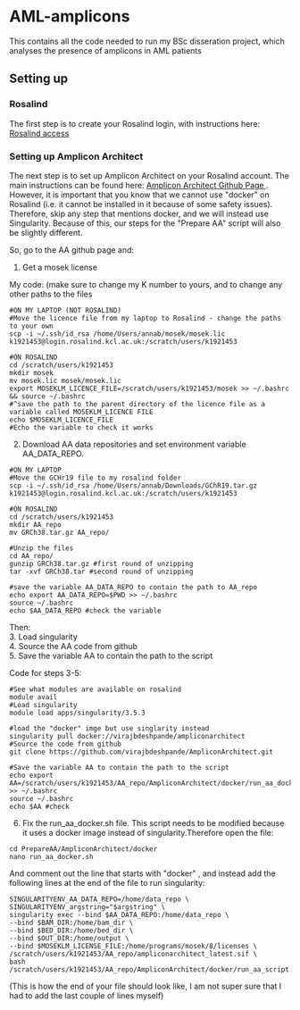 # AML-amplicons
This contains all the code needed to run my BSc disseration project, which analyses the presence of amplicons in AML patients

## Setting up
### Rosalind
The first step is to create your Rosalind login, with instructions here: <a href="https://rosalind.kcl.ac.uk/hpc/access/"> Rosalind access </a>

### Setting up Amplicon Architect
The next step is to set up Amplicon Architect on your Rosalind account. The main instructions can be found here: <a href="https://github.com/virajbdeshpande/AmpliconArchitect"> Amplicon Architect Github Page </a> . However, it is important that you know that we cannot use "docker" on Rosalind (i.e. it cannot be installed in it because of some safety issues). Therefore, skip any step that mentions docker, and we will instead use Singularity. Because of this, our steps for the "Prepare AA" script will also be slightly different. 

So, go to the AA github page and:
1. Get a mosek license

My code:
(make sure to change my K number to yours, and to change any other paths to the files
```shell
#ON MY LAPTOP (NOT ROSALIND)
#Move the licence file from my laptop to Rosalind - change the paths to your own
scp -i ~/.ssh/id_rsa /home/Users/annab/mosek/mosek.lic k1921453@login.rosalind.kcl.ac.uk:/scratch/users/k1921453

#ON ROSALIND
cd /scratch/users/k1921453
mkdir mosek
mv mosek.lic mosek/mosek.lic
export MOSEKLM_LICENCE_FILE=/scratch/users/k1921453/mosek >> ~/.bashrc && source ~/.bashrc 
#^save the path to the parent directory of the licence file as a variable called MOSEKLM_LICENCE FILE
echo $MOSEKLM_LICENCE_FILE
#Echo the variable to check it works
```

2. Download AA data repositories and set environment variable AA_DATA_REPO.
```shell
#ON MY LAPTOP
#Move the GCHr19 file to my rosalind folder
scp -i ~/.ssh/id_rsa /home/Users/annab/Downloads/GChR19.tar.gz k1921453@login.rosalind.kcl.ac.uk:/scratch/users/k1921453

#ON ROSALIND
cd /scratch/users/k1921453
mkdir AA_repo
mv GRCh38.tar.gz AA_repo/

#Unzip the files
cd AA_repo/
gunzip GRCh38.tar.gz #first round of unzipping
tar -xvf GRCh38.tar #second round of unzipping

#save the variable AA_DATA_REPO to contain the path to AA_repo
echo export AA_DATA_REPO=$PWD >> ~/.bashrc
source ~/.bashrc
echo $AA_DATA_REPO #check the variable
```

Then: <br>
3. Load singularity  <br>
4. Source the AA code from github  <br>
5. Save the variable AA to contain the path to the script  <br>

Code for steps 3-5:
```shell
#See what modules are available on rosalind
module avail
#Load singularity
module load apps/singularity/3.5.3 

#load the "docker" imge but use singlarity instead
singularity pull docker://virajbdeshpande/ampliconarchitect
#Source the code from github
git clone https://github.com/virajbdeshpande/AmpliconArchitect.git

#Save the variable AA to contain the path to the script
echo export AA=/scratch/users/k1921453/AA_repo/AmpliconArchitect/docker/run_aa_docker.sh >> ~/.bashrc
source ~/.bashrc
echo $AA #check
```

6. Fix the run_aa_docker.sh file.
This script needs to be modified because it uses a docker image instead of singularity.Therefore open the file: 
```shell
cd PrepareAA/AmpliconArchitect/docker
nano run_aa_docker.sh
```
And comment out the line that starts with "docker" , and instead add the following lines at the end of the file to run singularity:
```shell
SINGULARITYENV_AA_DATA_REPO=/home/data_repo \
SINGULARITYENV_argstring="$argstring" \
singularity exec --bind $AA_DATA_REPO:/home/data_repo \
--bind $BAM_DIR:/home/bam_dir \
--bind $BED_DIR:/home/bed_dir \
--bind $OUT_DIR:/home/output \
--bind $MOSEKLM_LICENSE_FILE:/home/programs/mosek/8/licenses \
/scratch/users/k1921453/AA_repo/ampliconarchitect_latest.sif \
bash /scratch/users/k1921453/AA_repo/AmpliconArchitect/docker/run_aa_script.sh
```
(This is how the end of your file should look like, I am not super sure that I had to add the last couple of lines myself)

